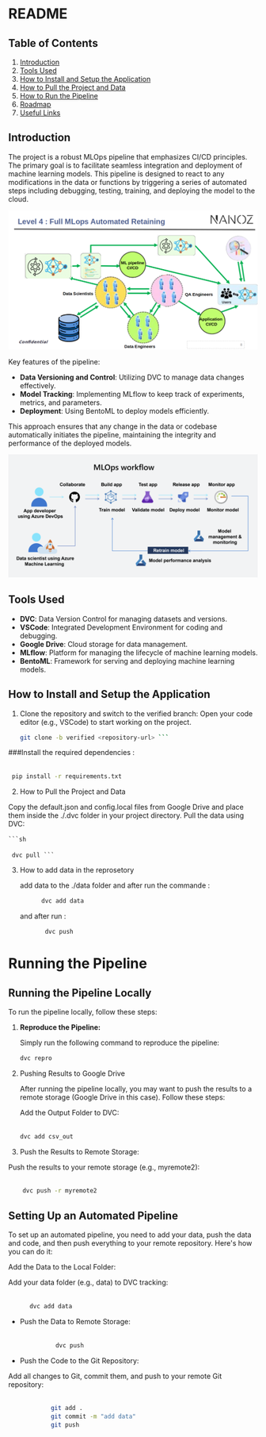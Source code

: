 # README

## Table of Contents
1. [Introduction](#introduction)
2. [Tools Used](#tools-used)
3. [How to Install and Setup the Application](#how-to-install-and-setup-the-application)
4. [How to Pull the Project and Data](#how-to-pull-the-project-and-data)
5. [How to Run the Pipeline](#how-to-run-the-pipeline)
6. [Roadmap](#roadmap)
7. [Useful Links](#useful-links)


## Introduction
The project is a robust MLOps pipeline that emphasizes CI/CD principles. The primary goal is to facilitate seamless integration and deployment of machine learning models. This pipeline is designed to react to any modifications in the data or functions by triggering a series of automated steps including debugging, testing, training, and deploying the model to the cloud.

![Pipeline Overview](./image1.png)

Key features of the pipeline:
- **Data Versioning and Control**: Utilizing DVC to manage data changes effectively.
- **Model Tracking**: Implementing MLflow to keep track of experiments, metrics, and parameters.
- **Deployment**: Using BentoML to deploy models efficiently.

This approach ensures that any change in the data or codebase automatically initiates the pipeline, maintaining the integrity and performance of the deployed models.

![MLOps Workflow](./image2.png)
## Tools Used
- **DVC**: Data Version Control for managing datasets and versions.
- **VSCode**: Integrated Development Environment for coding and debugging.
- **Google Drive**: Cloud storage for data management.
- **MLflow**: Platform for managing the lifecycle of machine learning models.
- **BentoML**: Framework for serving and deploying machine learning models.


## How to Install and Setup the Application
1. Clone the repository and switch to the verified branch:
      Open your code editor (e.g., VSCode) to start working on the project.

   ```bash
   git clone -b verified <repository-url> ```
###Install the required dependencies :

   ```bash 

    pip install -r requirements.txt
   ```

2. How to Pull the Project and Data
   

 Copy the default.json and config.local files from Google Drive and place them inside the ./.dvc folder in your project directory.
    Pull the data using DVC:

    ```sh

     dvc pull ```

3. How to add data in the reprosetory

    add data to the ./data folder and after run the commande :
      ```sh
            dvc add data
      ```
   and after run :
      ```sh
             dvc push
      ```
# Running the Pipeline

## Running the Pipeline Locally

To run the pipeline locally, follow these steps:

1. **Reproduce the Pipeline:**
   
   Simply run the following command to reproduce the pipeline:
   ```sh
   dvc repro
   ```
2. Pushing Results to Google Drive

   After running the pipeline locally, you may want to push the results to a remote storage (Google Drive in this case). Follow these steps:

    Add the Output Folder to DVC:

    ```sh

    dvc add csv_out 
   ```
3. Push the Results to Remote Storage:

Push the results to your remote storage (e.g., myremote2):

```sh

    dvc push -r myremote2
```
## Setting Up an Automated Pipeline

To set up an automated pipeline, you need to add your data, push the data and code, and then push everything to your remote repository. Here's how you can do it:

Add the Data to the Local Folder:

Add your data folder (e.g., data) to DVC tracking:

```sh

      dvc add data
```
- Push the Data to Remote Storage:


  ```sh

            dvc push
  ```

- Push the Code to the Git Repository:

Add all changes to Git, commit them, and push to your remote Git repository:

```sh

            git add .
            git commit -m "add data"
            git push
```
